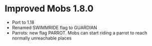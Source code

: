 Improved Mobs 1.8.0
================
- Port to 1.18
- Renamed SWIMMRIDE flag to GUARDIAN
- Parrots: new flag PARROT.
  Mobs can start riding a parrot to reach normally unreachable places